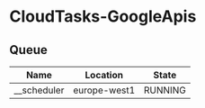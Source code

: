 # CloudTasks-GoogleApis

## Queue

| Name        | Location     | State   |
| ----------- | ------------ | ------- |
| __scheduler | europe-west1 | RUNNING |